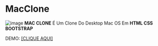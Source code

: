 # MacClone
![image](https://user-images.githubusercontent.com/57519174/130335729-d66a2392-95bf-42ec-9aa7-21c3e7085dd6.png)
**MAC CLONE** É Um Clone Do Desktop Mac OS Em **HTML CSS BOOTSTRAP**

DEMO: [\[CLIQUE AQUI\]](https://erickvinicios.github.io/MacClone/)
